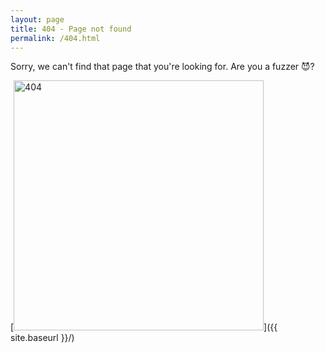 ```yaml
---
layout: page
title: 404 - Page not found
permalink: /404.html
---
```


Sorry, we can't find that page that you're looking for. Are you a fuzzer 😈?

[<img src="{{ site.baseurl }}/images/404.jpg" alt="404" style="width: 400px;"/>]({{ site.baseurl }}/)
